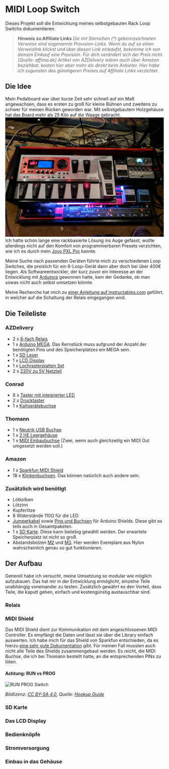 # MIDI Loop Switch
Dieses Projekt soll die Entwicklung meines selbstgebauten Rack Loop Switchs dokumentieren.

> **Hinweis zu Affiliate Links**
> *Die mit Sternchen (\*) gekennzeichneten Verweise sind sogenannte Provision-Links. Wenn du auf so einen Verweislink klickst und über diesen Link einkaufst, bekomme ich von deinem Einkauf eine Provision. Für dich verändert sich der Preis nicht. [Quelle: affima.de]*
> *Artikel von AZDelivery wären auch über Amazon beziehbar, kosten hier aber mehr als direkt beim Anbieter. Hier habe ich zugunsten des günstigeren Preises auf Affiliate Links verzichtet.*


## Die Idee
Mein Pedalboard war über kurze Zeit sehr schnell auf ein Maß angewachsen, dass es ersten zu groß für kleine Bühnen und zweitens zu schwer für meinen Rücken geworden war. Mit selbstgebautem Holzgehäuse hat das Board mehr als 25 Kilo auf die Waage gebracht.
![Mein Pedalboard](images/pedalboard/IMG_20170404_185121.jpg)
Ich hatte schon lange eine rackbasierte Lösung ins Auge gefasst, wollte allerdings nicht auf den Komfort von programmierbaren Presets verzichten, wie ich es durch mein [Joyo PXL Pro](https://www.amazon.de/PXL-PRO-Loop-Effekt-Pedal-Switching-System-Schalt/dp/B00HQCXH2I) kannte.

Meine Suche nach passenden Geräten führte mich zu verschiedenen Loop Switches, die preislich für ein 8-Loop-Gerät  dann aber doch bei über 400€ liegen. Als Softwareentwickler, der kurz zuvor ein Interesse an der Entwicklung mit [Arduinos](https://de.wikipedia.org/wiki/Arduino_(Plattform)) gewonnen hatte, kam der Gedanke, ob man sowas nicht auch selbst umsetzen könnte. 

Meine Recherche hat mich zu [einer Anleitung auf instructables.com](https://www.instructables.com/id/Arduino-based-8-loops-pedal-switcher/) geführt, in welcher auf die Schaltung der Relais eingegangen wird.

## Die Teileliste

### AZDelivery
* 2 x [8-fach Relais](https://www.az-delivery.de/products/8-relais-modul?_pos=5&_sid=b2d4005f2&_ss=r)
* 1 x [Arduino MEGA](https://www.az-delivery.de/products/mega-2560-r3-board-mit-atmega2560-100-arduino-kompatibel-ohne-usb-kabel?_pos=5&_sid=048ee497f&_ss=r). 
  Das Kernstück muss aufgrund der Anzahl der benötigten Pins und des Speicherplatzes ein MEGA sein.
* 1 x [SD Leser](https://www.az-delivery.de/products/copy-of-spi-reader-micro-speicherkartenmodul-fur-arduino?_pos=3&_sid=0e91e4698&_ss=r)
* 1 x [LCD Display](https://www.az-delivery.de/products/lcd-display-16x2-mit-blauem-hintergrund-und-i2c-converter-bundle)
* 1 x [Lochrasterplatten Set](https://www.az-delivery.de/products/pcb-board-set-lochrasterplatte-platine-leiterplatte-4x4-stuck?_pos=1&_sid=3b0f9f2cc&_ss=r)
* 2 x [220V zu 5V Netzteil](https://www.az-delivery.de/products/copy-of-220v-zu-5v-mini-netzteil?_pos=3&_sid=3cbbc4fa6&_ss=r)

### Conrad
* 8 x [Taster mit integrierter LED](https://www.conrad.de/de/p/weltron-604108-drucktaster-12-v-0-03-a-1-x-aus-ein-tastend-1-st-709174.html?fbclid=IwAR3CLZ_HrAF_mJMgCVkBwPpbMwNBtUczKQQtddJHndXkT5E93Y2_mmiQ90w)
* 2 x [Drucktaster](https://www.conrad.de/de/p/eledis-sed1ui-2-drucktaster-20-v-dc-ac-0-02-a-1-x-aus-ein-tastend-1-st-705089.html)
* 1 x [Kaltgerätebuchse](https://www.conrad.de/de/p/kaiser-kaltgeraete-steckverbinder-stecker-einbau-vertikal-gesamtpolzahl-2-pe-10-a-schwarz-1-st-612600.html)

### Thomann
* 1 x [Neutrik USB Buchse](https://www.thomann.de/de/neutrik_nausb.htm)
* 1 x [2 HE Leergehäuse](https://www.thomann.de/de/adam_hall_87408v_leergehaeuse_2he.htm)
* 1 x [MIDI Einbaubuchse](https://www.thomann.de/de/thomann_midi_einbaubuchse.htm) 
  (Zwei, wenn auch gleichzeitig ein MIDI Out umgesetzt werden soll.)

### Amazon
* 1 x [Sparkfun MIDI Shield](https://www.amazon.de/dp/B004G52ONG/ref=cm_sw_r_wa_apa_i_Aj8aEbGEWFYZ1)
* 18 x [Klinkenbuchsen](https://www.amazon.de/gp/product/B003WGN3JY/ref=ppx_yo_dt_b_asin_title_o08_s00?ie=UTF8&psc=1). Das können natürlich auch andere sein.

### Zusätzlich wird benötigt
* Lötkolben
* Lötzinn
* Kupferlitze
* 8 Widerstände 110Ω für die LED
* [Jumperkabel](https://www.az-delivery.de/products/3er-set-40-stk-jumper-wire-m2m-f2m-f2f) sowie [Pins und Buchsen](https://www.amazon.de/Aussel-Breakaway-Platine-Stecker-Buchsenleiste/dp/B01M69EA9O/ref=sr_1_3?__mk_de_DE=%C3%85M%C3%85%C5%BD%C3%95%C3%91&keywords=arduino+header&qid=1577366115&sr=8-3) für Arduino Shields. Diese gibt es teils auch in Gesamtpaketen.
* 1 x [SD Karte](https://www.amazon.de/gp/product/B001BNNZXO/ref=ppx_yo_dt_b_asin_title_o06_s00?ie=UTF8&psc=1). 
  Diese kann beliebig gewählt werden. Der erwartete Speicherplatz ist nicht so groß.
* Abstandsbolzen [M2](https://www.amazon.de/gp/product/B071HPDCK8/ref=ppx_yo_dt_b_asin_title_o00_s00?ie=UTF8&psc=1) und [M3](https://www.amazon.de/gp/product/B01GO08KRO/ref=ppx_yo_dt_b_asin_title_o07_s00?ie=UTF8&psc=1). 
  Hier werden Exemplare aus Nylon wahrscheinlich genau so gut funktionieren.

## Der Aufbau
Generell habe ich versucht, meine Umsetzung so modular wie möglich aufzubauen. Das hat mir in der Entwicklung ermöglicht, einzelne Teile unabhängig voneinander zu testen. Zusätzlich gewährt es den Vorteil, dass Teile, die kaputt gehen, einfach und kostengünstig austauschbar sind.


### Relais

### MIDI Shield
Das MIDI Shield dient zur Kommunikation mit dem angeschlossenen MIDI Controller. Es empfängt die Daten und lässt sie über die Library einfach auswerten.
Ich habe mich für das Shield von Sparkfun entschieden, da es hierzu [eine sehr gute Dokumentation](https://learn.sparkfun.com/tutorials/midi-shield-hookup-guide) gibt. 
Für meinen Fall mussten auch nicht alle Teile des Shields zusammengebaut werden. Es reicht, die MIDI Buchse, die ich bei Thomann bestellt hatte, an die entsprechenden PINs zu löten.

#### Achtung: RUN vs PROG
![RUN PROG Switch](https://cdn.sparkfun.com/r/600-600/assets/learn_tutorials/4/0/9/assem-prog-run.jpg)

*Bildlizenz: [CC BY-SA 4.0](https://creativecommons.org/licenses/by-sa/4.0/), Quelle: [Hookup Guide](https://learn.sparkfun.com/tutorials/midi-shield-hookup-guide)*


### SD Karte

### Das LCD Display

### Bedienknöpfe

### Stromversorgung

### Einbau in das Gehäuse
